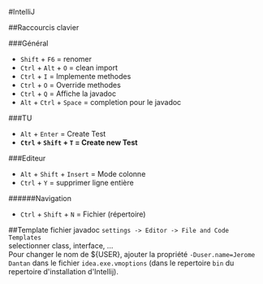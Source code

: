 #IntelliJ

##Raccourcis clavier


###Général
- `Shift` + `F6` = renomer
- `Ctrl` + `Alt` + `O` = clean import
- `Ctrl` + `I` = Implemente methodes
- `Ctrl` + `O` = Override methodes
- `Ctrl` + `Q` = Affiche la javadoc
- `Alt` + `Ctrl` + `Space` = completion pour le javadoc

###TU
- `Alt` + `Enter` = Create Test
- **`Ctrl` + `Shift` + `T` = Create new Test**

###Editeur
- `Alt` + `Shift` + `Insert` = Mode colonne
- `Ctrl` + `Y` = supprimer  ligne entière

######Navigation
- `Ctrl` + `Shift` + `N` = Fichier (répertoire)


##Template fichier javadoc
`settings -> Editor -> File and Code Templates`  
selectionner class, interface, ...  
Pour changer le nom de ${USER}, ajouter la propriété `-Duser.name=Jerome Dantan` dans le fichier `idea.exe.vmoptions` (dans le repertoire `bin` du repertoire d'installation d'Intellij).


